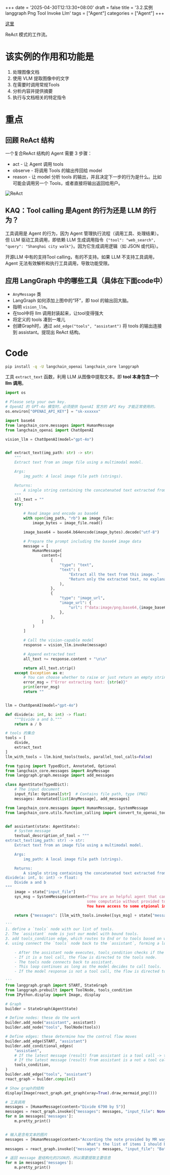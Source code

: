 +++
date = '2025-04-30T12:13:30+08:00'
draft = false
title = '3.2.实例langgraph Png Tool Invoke Llm'
tags = ["Agent"]
categories = ["Agent"]
+++


[这里](https://huggingface.co/learn/agents-course/unit2/langgraph/document_analysis_agent)

ReAct 模式的工作流。

# 该实例的作用和功能是

1. 处理图像文档
2. 使用 VLM 提取图像中的文字
3. 在需要时调用常规Tools
4. 分析内容并提供摘要
5. 执行与文档相关的特定指令 


# 重点
## 回顾 ReAct 结构

一个复合ReAct 结构的 Agent 需要 3 步骤：

  - act - 让 Agent 调用 tools
  - observe - 将调用 Tools 的输出传回给 model
  - reason - 让 model 分析 tools 的输出，并且决定下一步的行为是什么。比如可能会调用另一个 Tools，或者直接将输出返回给用户。 

![ReAct](/pics/Agent.png) 


## KAQ：Tool calling 是Agent 的行为还是 LLM 的行为？

工具调用是 Agent 的行为，因为 Agent 管理执行流程（调用工具、处理结果）。但 LLM 驱动工具调用，即依赖 LLM 生成调用指令` {"tool": "web_search", "query": "Shanghai city walk"}`。因为它生成调用逻辑（如 JSON 或代码）。

开源LLM 中有的支持Tool calling，有的不支持。如果 LLM 不支持工具调用，Agent 无法有效解析和执行工具调用，导致功能受限。


## 应用 LangGraph 中的哪些工具（具体在下面code中）

- `AnyMessage` 类
- LangGraph 如何添加上图中的“环”，即 tool 的输出回大脑。
- 指明 `vision_llm`。
- 在tool中将 llm 调用封装起来，让tool变得强大
- 将定义的 tools 凑到一堆儿
- 创建Graph时，通过 `add_edge("tools", "assistant")` 将 tools 的输出连接到 assistant。提现出 ReAct 结构。


# Code

~~~sh
pip install -q -U langchain_openai langchain_core langgraph
~~~

工具 `extract_text` 函数，利用 LLM 从图像中提取文本。即 **tool 本身包含一个 llm 调用**。 

~~~py
import os

# Please setp your own key.
# OpenAI 的 GPT-4o 模型时，必须提供 OpenAI 官方的 API Key 才能正常使用的，
os.environ["OPENAI_API_KEY"] = "sk-xxxxxx"

import base64
from langchain_core.messages import HumanMessage
from langchain_openai import ChatOpenAI

vision_llm = ChatOpenAI(model="gpt-4o")


def extract_text(img_path: str) -> str:
    """
    Extract text from an image file using a multimodal model.

    Args:
        img_path: A local image file path (strings).

    Returns:
        A single string containing the concatenated text extracted from each image.
    """
    all_text = ""
    try:

        # Read image and encode as base64
        with open(img_path, "rb") as image_file:
            image_bytes = image_file.read()

        image_base64 = base64.b64encode(image_bytes).decode("utf-8")

        # Prepare the prompt including the base64 image data
        message = [
            HumanMessage(
                content=[
                    {
                        "type": "text",
                        "text": (
                            "Extract all the text from this image. "
                            "Return only the extracted text, no explanations."
                        ),
                    },
                    {
                        "type": "image_url",
                        "image_url": {
                            "url": f"data:image/png;base64,{image_base64}"
                        },
                    },
                ]
            )
        ]

        # Call the vision-capable model
        response = vision_llm.invoke(message)

        # Append extracted text
        all_text += response.content + "\n\n"

        return all_text.strip()
    except Exception as e:
        # You can choose whether to raise or just return an empty string / error message
        error_msg = f"Error extracting text: {str(e)}"
        print(error_msg)
        return ""


llm = ChatOpenAI(model="gpt-4o")

def divide(a: int, b: int) -> float:
    """Divide a and b."""
    return a / b

# tools 的集合
tools = [
    divide,
    extract_text
]
llm_with_tools = llm.bind_tools(tools, parallel_tool_calls=False)
~~~



~~~py
from typing import TypedDict, Annotated, Optional
from langchain_core.messages import AnyMessage
from langgraph.graph.message import add_messages

class AgentState(TypedDict):
    # The input document
    input_file: Optional[str]  # Contains file path, type (PNG)
    messages: Annotated[list[AnyMessage], add_messages]

from langchain_core.messages import HumanMessage, SystemMessage
from langchain_core.utils.function_calling import convert_to_openai_tool


def assistant(state: AgentState):
    # System message
    textual_description_of_tool = """
extract_text(img_path: str) -> str:
    Extract text from an image file using a multimodal model.

    Args:
        img_path: A local image file path (strings).

    Returns:
        A single string containing the concatenated text extracted from each image.
divide(a: int, b: int) -> float:
    Divide a and b
"""
    image = state["input_file"]
    sys_msg = SystemMessage(content=f"You are an helpful agent that can analyse some images and run \
                                    some computatio without provided tools :\n{textual_description_of_tool} \n 
                                    You have access to some otpional images. Currently the loaded images is : {image}")

    return {"messages": [llm_with_tools.invoke([sys_msg] + state["messages"])], "input_file": state["input_file"]}
~~~

~~~py
'''
1. define a `tools` node with our list of tools.
2. The `assistant` node is just our model with bound tools.
3. add tools_condition edge, which routes to End or to tools based on whether the assistant calls a tool
4. using connect the `tools` node back to the `assistant`, forming a loop. 

    - After the assistant node executes, tools_condition checks if the model's output is a tool call.
    - If it is a tool call, the flow is directed to the tools node.
    - The tools node connects back to assistant.
    - This loop continues as long as the model decides to call tools.
    - If the model response is not a tool call, the flow is directed to END, terminating the process.

'''
from langgraph.graph import START, StateGraph
from langgraph.prebuilt import ToolNode, tools_condition
from IPython.display import Image, display

# Graph
builder = StateGraph(AgentState)

# Define nodes: these do the work
builder.add_node("assistant", assistant)
builder.add_node("tools", ToolNode(tools))

# Define edges: these determine how the control flow moves
builder.add_edge(START, "assistant")
builder.add_conditional_edges(
    "assistant",
    # If the latest message (result) from assistant is a tool call -> tools_condition routes to tools
    # If the latest message (result) from assistant is a not a tool call -> tools_condition routes to END
    tools_condition,
)
builder.add_edge("tools", "assistant")
react_graph = builder.compile()

# Show graph的结构
display(Image(react_graph.get_graph(xray=True).draw_mermaid_png()))
~~~

~~~py
# 工具调用
messages = [HumanMessage(content="Divide 6790 by 5")]
messages = react_graph.invoke({"messages": messages, "input_file": None})
for m in messages['messages']:
    m.pretty_print()


# 输入是含有文本的图片
messages = [HumanMessage(content="According the note provided by MR wayne in the provided images. \
                                    What's the list of items I should buy for the dinner menu ?")]
messages = react_graph.invoke({"messages": messages, "input_file": "Batman_training_and_meals.png"})

# 返回 message 是结构化的JSON的，所以需要提取主要信息
for m in messages['messages']:
    m.pretty_print()
~~~
